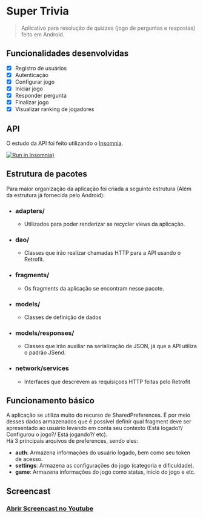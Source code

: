 # Super Trivia
> Aplicativo para resolução de quizzes (jogo de perguntas e respostas) feito em Android.

## Funcionalidades desenvolvidas
- [X] Registro de usuários
- [X] Autenticação
- [X] Configurar jogo
- [X] Iniciar jogo
- [X] Responder pergunta
- [X] Finalizar jogo
- [X] Visualizar ranking de jogadores

## API
O estudo da API foi feito utilizando o [Insomnia](https://insomnia.rest/download/).

[![Run in Insomnia}](https://insomnia.rest/images/run.svg)](https://insomnia.rest/run/?label=Super%20Trivia%20API&uri=https%3A%2F%2Fraw.githubusercontent.com%2Fjuuhgouvea%2Fsuper-trivia%2Fmaster%2F.github%2Ftrivia_api.json)

## Estrutura de pacotes
Para maior organização da aplicação foi criada a seguinte estrutura (Além da estrutura já fornecida pelo Android):
- ### **adapters/**
  - Utilizados para poder renderizar as recycler views da aplicação.
- ### **dao/**
  - Classes que irão realizar chamadas HTTP para a API usando o Retrofit.
- ### **fragments/**
  - Os fragments da aplicação se encontram nesse pacote.
- ### **models/**
  - Classes de definição de dados
- ### **models/responses/**
  - Classes que irão auxiliar na serialização de JSON, já que a API utiliza o padrão JSend.
- ### **network/services**
  - Interfaces que descrevem as requisiçoes HTTP feitas pelo Retrofit

## Funcionamento básico
A aplicação se utiliza muito do recurso de SharedPreferences. É por meio desses dados armazenados que é possível definir qual fragment deve ser apresentado ao usuário levando em conta seu contexto (Está logado?/ Configurou o jogo?/ Está jogando?/ etc). \
Há 3 principais arquivos de preferences, sendo eles:
- **auth**: Armazena informações do usuário logado, bem como seu token de acesso.
- **settings**: Armazena as configurações do jogo (categoria e dificuldade).
- **game**: Armazena informações do jogo como status, inicio do jogo e etc.

## Screencast

### [Abrir Screencast no Youtube](https://youtu.be/gWP0hBYVy8g)